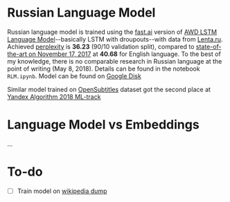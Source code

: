 # Russian Language Model

Russian language model is trained using the [fast.ai](http://www.fast.ai/) version of [AWD LSTM Language Model](https://arxiv.org/abs/1708.02182)--basically LSTM with droupouts--with data from [Lenta.ru](https://github.com/yutkin/lenta.ru-news-dataset). Achieved [perplexity](https://en.wikipedia.org/wiki/Perplexity) is **36.23** (90/10 validation split), compared to [state-of-the-art on November 17, 2017](https://github.com/RedditSota/state-of-the-art-result-for-machine-learning-problems) at **40.68** for English language. To the best of my knowledge, there is no comparable research in Russian language at the point of writing (May 8, 2018). Details can be found in the notebook `RLM.ipynb`. Model can be found on [Google Disk](https://drive.google.com/open?id=1gtIfMcu7q44q3aViepWE63WgsdY2Bjvn)

Similar model trained on [OpenSubtitles](http://www.opensubtitles.org/?) dataset got the second place at [Yandex Algorithm 2018 ML-track](https://github.com/ppleskov/yandex-algorithm-ml-track-2018)

# Language Model vs Embeddings

...

# To-do

* [ ] Train model on [wikipedia dump](https://dumps.wikimedia.org/ruwiki/latest/ruwiki-latest-pages-articles.xml.bz2)

